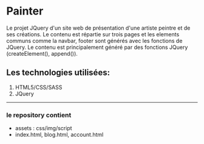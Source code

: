 # Painter
Le projet JQuery d'un site web de présentation d'une artiste peintre et de ses créations. Le contenu est répartie sur trois pages et les elements communs comme la navbar, footer sont générés avec les fonctions de JQuery.
Le contenu est principalement généré par des fonctions JQuery (createElement(), append()).

## Les technologies utilisées:
1. HTML5/CSS/SASS
2. JQuery

---
### le repository contient
* assets : css/img/script
* index.html, blog.html, account.html


